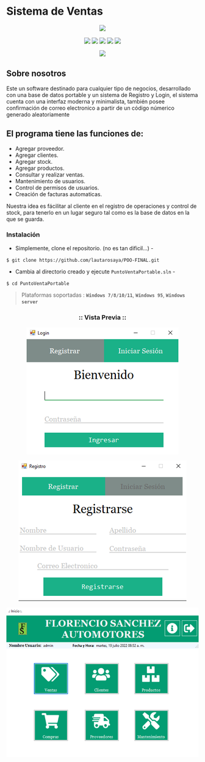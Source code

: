 # Sistema de Ventas

<p align="center">
<img src="http://www.cioal.com/wp-content/uploads/Softltam-Logo.jpg">
</p>

<p align="center">
  <img src="https://img.shields.io/badge/Version-2.2-green?style=for-the-badge">
  <img src="https://img.shields.io/github/license/htr-tech/zphisher?style=for-the-badge">
  <img src="https://img.shields.io/github/stars/htr-tech/zphisher?style=for-the-badge">
  <img src="https://img.shields.io/github/issues/htr-tech/zphisher?color=red&style=for-the-badge">
  <img src="https://img.shields.io/github/forks/htr-tech/zphisher?color=teal&style=for-the-badge">
</p>

<p align="center">
  <img src="https://img.shields.io/badge/Open%20Source-Yes-cyan?style=flat-square">
</p>

<h2>Sobre nosotros</h2>
<p>Este un software destinado para cualquier tipo de negocios, desarrollado con una base de datos portable y un sistema de Registro y Login, el sistema cuenta con una interfaz moderna y minimalista, también posee confirmación de correo electronico a partir de un código númerico generado aleatoriamente</p>

<h2>El programa tiene las funciones de:</h2>
 <ul>
        <li>Agregar proveedor.</li>
         <li>Agregar clientes.</li>
         <li>Agregar stock.</li>
         <li>Agregar productos.</li>
         <li>Consultar y realizar ventas.</li>
         <li>Mantenimiento de usuarios.</li>
        <li>Control de permisos de usuarios.</li>
         <li>Creación de facturas automaticas.</li>
 </ul>      
        
        
Nuestra idea es fácilitar al cliente en el registro de operaciones y control de stock, para tenerlo en un lugar seguro tal como es la base de datos en la que se guarda.


### Instalación 

- Simplemente, clone el repositorio. (no es tan dificil...) -
```
$ git clone https://github.com/lautarosaya/POO-FINAL.git
```

- Cambia al directorio creado y ejecute `PuntoVentaPortable.sln` -
```
$ cd PuntoVentaPortable
```

> Plataformas soportadas : **`Windows 7/8/10/11`**,  **`Windows 95`**,  **`Windows server`**

<h3 align="center">
:: Vista Previa ::
</h3>
<p align="center">
<img src="https://github.com/lautarosaya/POO-FINAL/blob/master/banner/1.png"/>
</p>
<p align="center">
<img src="https://github.com/lautarosaya/POO-FINAL/blob/master/banner/2.png"/>
</p>
<p align="center">
<img src="https://github.com/lautarosaya/POO-FINAL/blob/master/banner/3.pgn.png"/>
</p>
